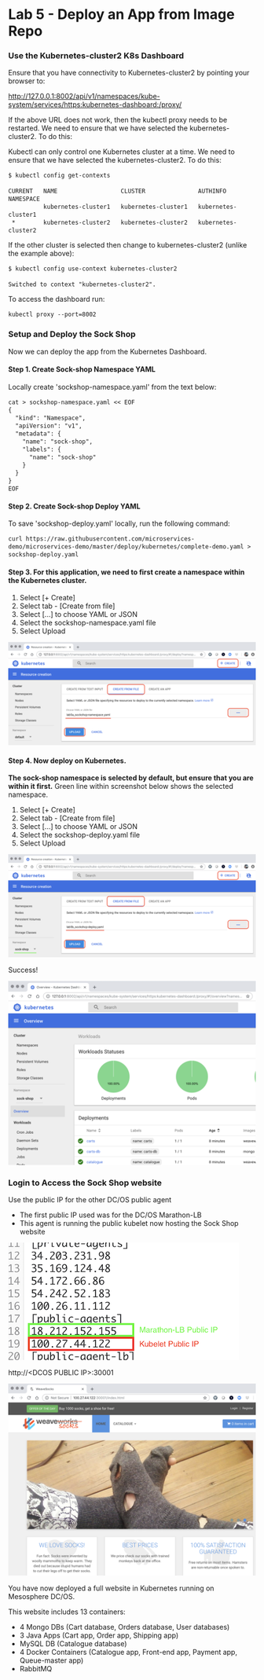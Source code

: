 # Lab 5 - Deploy an App from Image Repo

### Use the Kubernetes-cluster2 K8s Dashboard

Ensure that you have connectivity to Kubernetes-cluster2 by pointing your browser to:

http://127.0.0.1:8002/api/v1/namespaces/kube-system/services/https:kubernetes-dashboard:/proxy/

If the above URL does not work, then the kubectl proxy needs to be restarted.  We need to ensure that we have selected the kubernetes-cluster2.  To do this:

Kubectl can only control one Kubernetes cluster at a time.  We need to ensure that we have selected the kubernetes-cluster2.  To do this:

```
$ kubectl config get-contexts

CURRENT   NAME                  CLUSTER               AUTHINFO              NAMESPACE
          kubernetes-cluster1   kubernetes-cluster1   kubernetes-cluster1
 *        kubernetes-cluster2   kubernetes-cluster2   kubernetes-cluster2
```

If the other cluster is selected then change to kubernetes-cluster2 (unlike the example above):
```
$ kubectl config use-context kubernetes-cluster2

Switched to context "kubernetes-cluster2".
```


To access the dashboard run:
```
kubectl proxy --port=8002
```

### Setup and Deploy the Sock Shop

Now we can deploy the app from the Kubernetes Dashboard. 

#### Step 1. Create Sock-shop Namespace YAML

Locally create 'sockshop-namespace.yaml' from the text below:

```
cat > sockshop-namespace.yaml << EOF
{
  "kind": "Namespace",
  "apiVersion": "v1",
  "metadata": {
    "name": "sock-shop",
    "labels": {
      "name": "sock-shop"
    }
  }
}
EOF
```

#### Step 2. Create Sock-shop Deploy YAML

To save 'sockshop-deploy.yaml' locally, run the following command:

```
curl https://raw.githubusercontent.com/microservices-demo/microservices-demo/master/deploy/kubernetes/complete-demo.yaml > sockshop-deploy.yaml
```

#### Step 3. For this application, we need to first create a namespace within the Kubernetes cluster.

1. Select [+ Create] 
2. Select tab - [Create from file]
3. Select [...] to choose YAML or JSON
4. Select the sockshop-namespace.yaml file
5. Select Upload

![Sockshop Namespace](https://github.com/jdyver/dcos-k8s-days-labs/blob/master/screenshots/lab5a_sockshop-namespace.png)

#### Step 4. Now deploy on Kubernetes.

**The sock-shop namespace is selected by default, but ensure that you are within it first.**  Green line within screenshot below shows the selected namespace.

1. Select [+ Create] 
2. Select tab - [Create from file]
3. Select [...] to choose YAML or JSON
4. Select the sockshop-deploy.yaml file
5. Select Upload

![Sockshop Deploy](https://github.com/jdyver/dcos-k8s-days-labs/blob/master/screenshots/lab5b_sockshop-deploy.png)

Success!

![Sockshop Success](https://github.com/jdyver/dcos-k8s-days-labs/blob/master/screenshots/lab5c_successful-deployment.png)

### Login to Access the Sock Shop website

Use the public IP for the other DC/OS public agent 
- The first public IP used was for the DC/OS Marathon-LB
- This agent is running the public kubelet now hosting the Sock Shop website

![Public-IP](https://github.com/jdyver/dcos-k8s-days-labs/blob/master/screenshots/lab5e_Public-IP-B.png)

http://\<DCOS PUBLIC IP\>:30001

![Sockshop Page](https://github.com/jdyver/dcos-k8s-days-labs/blob/master/screenshots/lab5d_sockshop-pageB.png)

You have now deployed a full website in Kubernetes running on Mesosphere DC/OS.

This website includes 13 containers:
- 4 Mongo DBs (Cart database, Orders database, User databases)
- 3 Java Apps (Cart app, Order app, Shipping app)
- MySQL DB (Catalogue database)
- 4 Docker Containers (Catalogue app, Front-end app, Payment app, Queue-master app)
- RabbitMQ


